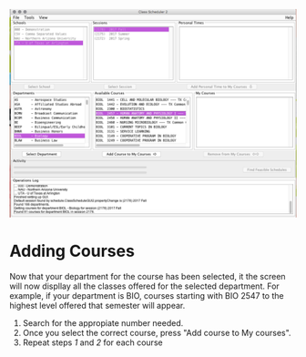 ![Adding Courses](assets/5.png)
# Adding Courses
Now that your department for the course has been selected, it the screen will now displlay all the classes offered for the selected department. For example, if your department is BIO, courses starting with BIO 2547 to the highest level offered that semester will appear. 
1. Search for the appropiate number needed. 
2. Once you select the correct course, press "Add course to My courses". 
3. Repeat steps *1* and *2* for each course
 
